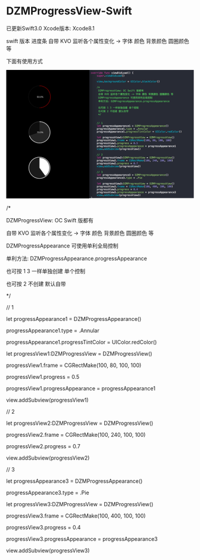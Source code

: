 # DZMProgressView-Swift

已更新Swift3.0 Xcode版本: Xcode8.1

swift 版本 进度条 自带 KVO 监听各个属性变化 -> 字体 颜色 背景颜色 圆圈颜色 等

下面有使用方式

![CarouselView in action](icon.png)

/*

DZMProgressView: OC Swift 版都有

自带 KVO 监听各个属性变化 -> 字体 颜色 背景颜色 圆圈颜色 等

DZMProgressAppearance 可使用单利全局控制

单利方法: DZMProgressAppearance.progressAppearance

也可按 1 3 一样单独创建 单个控制 

也可按 2 不创建 默认自带

*/


// 1

let progressAppearance1 = DZMProgressAppearance()

progressAppearance1.type = .Annular

progressAppearance1.progressTintColor = UIColor.redColor()


let progressView1:DZMProgressView = DZMProgressView()

progressView1.frame = CGRectMake(100, 80, 100, 100)

progressView1.progress = 0.5 

progressView1.progressAppearance = progressAppearance1 

view.addSubview(progressView1) 


// 2

let progressView2:DZMProgressView = DZMProgressView()

progressView2.frame = CGRectMake(100, 240, 100, 100)

progressView2.progress = 0.7

view.addSubview(progressView2)


// 3

let progressAppearance3 = DZMProgressAppearance()

progressAppearance3.type = .Pie

let progressView3:DZMProgressView = DZMProgressView()

progressView3.frame = CGRectMake(100, 400, 100, 100)

progressView3.progress = 0.4

progressView3.progressAppearance = progressAppearance3

view.addSubview(progressView3)
